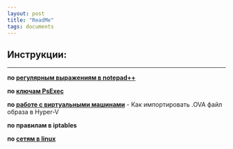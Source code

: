 ```yaml
---
layout: post
title: "ReadMe"
tags: documents
---
```


## Инструкции:
---

**по [регулярным выражениям в notepad++](/pages/notepad/)**

**по [ключам PsExec](/pages/psexec/)**

**по [работе с виртуальными машинами](/pages/vtools/)** - Как импортировать .OVA файл образа в Hyper-V

**по правилам в iptables**

**по [сетям в linux](/pages/linuxcfg/)**
